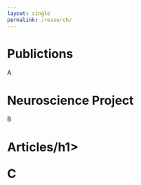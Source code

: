 ```yaml
---
layout: single
permalink: /research/
---
```

<h1>Publictions</h1>
<p>A</p>

<h1>Neuroscience Project</h1>
<p>B</p>

<h1>Articles/h1>
<p>C</p>

